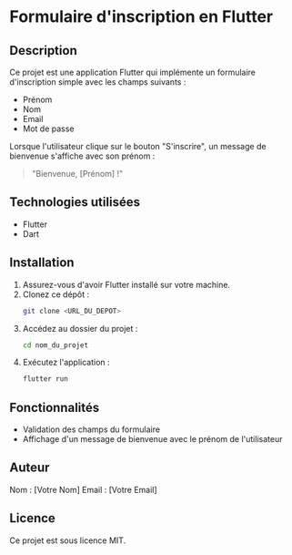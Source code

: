 # Formulaire d'inscription en Flutter

## Description
Ce projet est une application Flutter qui implémente un formulaire d'inscription simple avec les champs suivants :
- Prénom
- Nom
- Email
- Mot de passe

Lorsque l'utilisateur clique sur le bouton "S'inscrire", un message de bienvenue s'affiche avec son prénom :
> "Bienvenue, [Prénom] !"

## Technologies utilisées
- Flutter
- Dart

## Installation
1. Assurez-vous d'avoir Flutter installé sur votre machine.
2. Clonez ce dépôt :
   ```sh
   git clone <URL_DU_DEPOT>
   ```
3. Accédez au dossier du projet :
   ```sh
   cd nom_du_projet
   ```
4. Exécutez l'application :
   ```sh
   flutter run
   ```

## Fonctionnalités
- Validation des champs du formulaire
- Affichage d'un message de bienvenue avec le prénom de l'utilisateur

## Auteur
Nom : [Votre Nom]
Email : [Votre Email]

## Licence
Ce projet est sous licence MIT.

